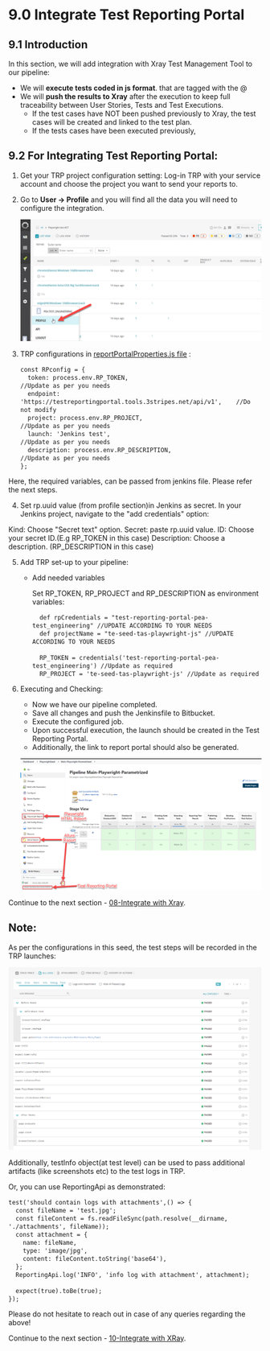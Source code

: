 # 9.0 Integrate Test Reporting Portal

## 9.1 Introduction

In this section, we will add integration with Xray Test Management Tool to our pipeline:

- We will **execute tests coded in js format**. that are tagged with the @<JIRA-ID> 
- We will **push the results to Xray** after the execution to keep full traceability between User Stories, Tests and Test Executions.
  - If the test cases have NOT been pushed previously to Xray, the test cases will be created and linked to the test plan.  
  - If the tests cases have been executed previously, 

## 9.2 For Integrating Test Reporting Portal:

1. Get your TRP project configuration setting: Log-in TRP with your service account and choose the project you want to send your reports to.
   
2. Go to **User -> Profile** and you will find all the data you will need to configure the integration.

    ![TRP-Profile](../images/05-TRP-Profile.png)

3. TRP configurations in [reportPortalProperties.js file](../../reportPortalProperties.js) :
    ```
    const RPconfig = {
      token: process.env.RP_TOKEN,                                                  //Update as per you needs
      endpoint: 'https://testreportingportal.tools.3stripes.net/api/v1',    //Do not modify
      project: process.env.RP_PROJECT,                                       //Update as per you needs
      launch: 'Jenkins test',                                            //Update as per you needs
      description: process.env.RP_DESCRIPTION,                               //Update as per you needs
    };
    ```
Here, the required variables, can be passed from jenkins file. Please refer the next steps.

4. Set rp.uuid value (from profile section)in Jenkins as secret.
In your Jenkins project, navigate to the "add credentials" option:

Kind: Choose "Secret text" option.
Secret: paste rp.uuid value.
ID: Choose your secret ID.(E.g RP_TOKEN in this case)
Description: Choose a description. (RP_DESCRIPTION in this case)

5. Add TRP set-up to your pipeline:
    - Add needed variables

        Set RP_TOKEN, RP_PROJECT and RP_DESCRIPTION as environment variables:
          
            def rpCredentials = "test-reporting-portal-pea-test_engineering" //UPDATE ACCORDING TO YOUR NEEDS
            def projectName = "te-seed-tas-playwright-js" //UPDATE ACCORDING TO YOUR NEEDS

            RP_TOKEN = credentials('test-reporting-portal-pea-test_engineering') //Update as required
            RP_PROJECT = 'te-seed-tas-playwright-js' //Update as required
          
6. Executing and Checking:
    - Now we have our pipeline completed.
    - Save all changes and push the Jenkinsfile to Bitbucket.
    - Execute the configured job.
    - Upon successful execution, the launch should be created in the Test Reporting Portal.
    - Additionally, the link to report portal should also be generated.

   ![JenkinsReports](../images/04-Jenkins-Reports.png)

Continue to the next section - [08-Integrate with Xray](08-IntegrateXRAY.md).

## Note:

As per the configurations in this seed, the test steps will be recorded in the TRP launches:

![07-TRPLaunchLogs](../images/07-TRPLaunchLogs.png)

Additionally, testInfo object(at test level) can be used to pass additional artifacts (like screenshots etc) to the test logs in TRP.

Or, you can use ReportingApi as demonstrated:

```
test('should contain logs with attachments',() => {
  const fileName = 'test.jpg';
  const fileContent = fs.readFileSync(path.resolve(__dirname, './attachments', fileName));
  const attachment = {
    name: fileName,
    type: 'image/jpg',
    content: fileContent.toString('base64'),
  };
  ReportingApi.log('INFO', 'info log with attachment', attachment);

  expect(true).toBe(true);
});
```
Please do not hesitate to reach out in case of any queries regarding the above!

Continue to the next section - [10-Integrate with XRay](10-IntegrateXRAY.md).

